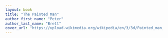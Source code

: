 ```yaml
---
layout: book
title: "The Painted Man"
author_first_name: "Peter"
author_last_name: "Brett"
cover_url: "https://upload.wikimedia.org/wikipedia/en/3/3d/Painted_man_cover_small.png"
---
```

